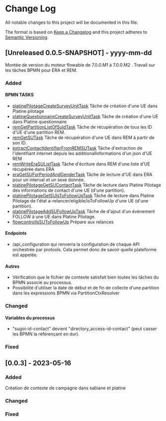 # Change Log
All notable changes to this project will be documented in this file.
 
The format is based on [Keep a Changelog](http://keepachangelog.com/)
and this project adheres to [Semantic Versioning](http://semver.org/).
 
## [Unreleased 0.0.5-SNAPSHOT] - yyyy-mm-dd

Montée de version du moteur flowable de 7.0.0.M1 à 7.0.0.M2 .
Travail sur les tâches BPMN pour ERA et REM.

### Added
#### BPMN TASKS
- [platinePilotageCreateSurveyUnitTask](http://preparation_collecte.gitlab-pages.insee.fr/prepadoc/Protools/taches/#cr%c3%a9er-une-ue-dans-la-plateforme-de-collecte-web-partie-pilotage)
  Tâche de création d'une UE dans Platine pilotage
- [platineQuestionnaireCreateSurveyUnitTask](http://preparation_collecte.gitlab-pages.insee.fr/prepadoc/Protools/taches/#cr%c3%a9er-une-ue-dans-la-plateforme-de-collecte-web-partie-questionnaire)
  Tâche de création d'une UE dans Platine questionnaire
- [remGetPartitionListOfSuIdTask](http://preparation_collecte.gitlab-pages.insee.fr/prepadoc/Protools/taches/#r%c3%a9cup%c3%a9rer-dans-rem-des-identifiants-des-ue-dune-partition)
  Tâche de récupération de tous les ID d'UE d'une partition REM.
- [remGetSUTask](http://preparation_collecte.gitlab-pages.insee.fr/prepadoc/Protools/taches/#r%c3%a9cup%c3%a9ration-dune-ue-dans-rem)
  Tâche de récupération d'une UE dans REM à partir de son ID.
- [extractContactIdentifierFromREMSUTask]( TODO)
    Tâche d'extraction de l'identifiant internet depuis les additionalInformations d'un json d'UE REM
- [remWriteEraSUListTask]( TODO)
  Tâche d'écriture dans REM d'une liste d'UE récupérée dans ERA
- [eraGetSUForPeriodAndGenderTask]( TODO)
  Tâche de lecture d'UE dans ERA pour un interval et un sexe donnée.
- [platinePilotageGetSUContactTask]( TODO)
  Tâche de lecture dans Platine Pilotage des informations de contact d'une UE (d'une partition).
- [platinePilotageGetSUIsToFollowUpTask]( TODO)
  Tâche de lecture dans Platine Pilotage de l'état a-relancer/eligible/isToFollowUp d'une UE (d'une partition).
- [platinePilotageAddSUFollowUpTask]( TODO)
  Tâche de d'ajout d'un évènement FOLLOW à une UE dans Platine Pilotage.
- [flowcontrolIsSUToFollowUp]( TODO)
  Prépare aux relances

#### Endpoints
-  /api_configuration qui renverra la configuration de chaque API orchestrée par protools. Cela permet donc de savoir
quelle plateforme est appelée.


#### Autres
- Vérification que le fichier de contexte satisfait bien toutes les tâches du BPMN associé au processus.
- Possibilité d'utiliser la date de début et de fin de collecte d'une partition dans les expressions BPMN via PartitionCtxResolver
 
### Changed
#### Variables du processus
- "sugoi-id-contact" devient "directory_access-id-contact" (peut casser les BPMN la référençant en dur).
 
### Fixed
 
## [0.0.3] - 2023-05-16

### Added
 Création de contexte de campagne dans sabiane et platine
### Changed
### Fixed
